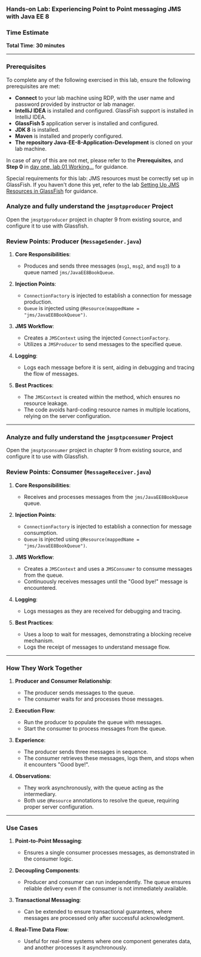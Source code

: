 ### Hands-on Lab: Experiencing Point to Point messaging JMS with Java EE 8

### **Time Estimate**

**Total Time**: **30 minutes**

---

### Prerequisites

To complete any of the following exercised in this lab, ensure the following prerequisites are met:

- **Connect** to your lab machine using RDP, with the user name and password provided by instructor or lab manager.
- **IntelliJ IDEA** is installed and configured. GlassFish support is installed in IntelliJ IDEA.
- **GlassFish 5** application server is installed and configured.
- **JDK 8** is installed.
- **Maven** is installed and properly configured.
- **The repository Java-EE-8-Application-Development** is cloned on your lab machine.

In case of any of this are not met, please refer to the **Prerequisites**, and **Step 0** in [day one, lab 01 Working...](../day-01/01%20Working%20with%20a%20Simple%20JSF%20form%20Project.md) for guidance.

Special requirements for this lab:
JMS resources must be correctly set up in GlassFish. If you haven't done this yet, refer to the lab [Setting Up JMS Resources in GlassFish](../day-05/11%20Setting%20Up%20JMS%20Resources%20in%20GlassFish.md) for guidance.

### Analyze and fully understand the `jmsptpproducer` Project

Open the `jmsptpproducer` project in chapter 9 from existing source, and configure it to use with Glassfish.

### Review Points: Producer (`MessageSender.java`)

1.  **Core Responsibilities**:

    - Produces and sends three messages (`msg1`, `msg2`, and `msg3`) to a queue named `jms/JavaEE8BookQueue`.

2.  **Injection Points**:

    - `ConnectionFactory` is injected to establish a connection for message production.
    - `Queue` is injected using `@Resource(mappedName = "jms/JavaEE8BookQueue")`.

3.  **JMS Workflow**:

    - Creates a `JMSContext` using the injected `ConnectionFactory`.
    - Utilizes a `JMSProducer` to send messages to the specified queue.

4.  **Logging**:

    - Logs each message before it is sent, aiding in debugging and tracing the flow of messages.

5.  **Best Practices**:

    - The `JMSContext` is created within the method, which ensures no resource leakage.
    - The code avoids hard-coding resource names in multiple locations, relying on the server configuration.

---

### Analyze and fully understand the `jmsptpconsumer` Project

Open the `jmsptpconsumer` project in chapter 9 from existing source, and configure it to use with Glassfish.

### Review Points: Consumer (`MessageReceiver.java`)

1.  **Core Responsibilities**:

    - Receives and processes messages from the `jms/JavaEE8BookQueue` queue.

2.  **Injection Points**:

    - `ConnectionFactory` is injected to establish a connection for message consumption.
    - `Queue` is injected using `@Resource(mappedName = "jms/JavaEE8BookQueue")`.

3.  **JMS Workflow**:

    - Creates a `JMSContext` and uses a `JMSConsumer` to consume messages from the queue.
    - Continuously receives messages until the "Good bye!" message is encountered.

4.  **Logging**:

    - Logs messages as they are received for debugging and tracing.

5.  **Best Practices**:

    - Uses a loop to wait for messages, demonstrating a blocking receive mechanism.
    - Logs the receipt of messages to understand message flow.

---

### How They Work Together

1.  **Producer and Consumer Relationship**:

    - The producer sends messages to the queue.
    - The consumer waits for and processes those messages.

2.  **Execution Flow**:

    - Run the producer to populate the queue with messages.
    - Start the consumer to process messages from the queue.

3.  **Experience**:

    - The producer sends three messages in sequence.
    - The consumer retrieves these messages, logs them, and stops when it encounters "Good bye!".

4.  **Observations**:

    - They work asynchronously, with the queue acting as the intermediary.
    - Both use `@Resource` annotations to resolve the queue, requiring proper server configuration.

---

### Use Cases

1.  **Point-to-Point Messaging**:

    - Ensures a single consumer processes messages, as demonstrated in the consumer logic.

2.  **Decoupling Components**:

    - Producer and consumer can run independently. The queue ensures reliable delivery even if the consumer is not immediately available.

3.  **Transactional Messaging**:

    - Can be extended to ensure transactional guarantees, where messages are processed only after successful acknowledgment.

4.  **Real-Time Data Flow**:

    - Useful for real-time systems where one component generates data, and another processes it asynchronously.
